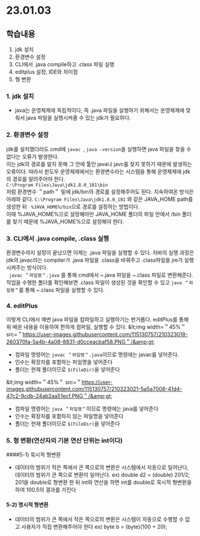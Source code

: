 # 23.01.03

## 학습내용
1. jdk 설치
2. 환경변수 설정
3. CLI에서 .java compile하고 .class 파일 실행
4. editplus 설정, IDE와 차이점
5. 형 변환


### 1. jdk 설치
- java는 운영체제에 독립적이다, 즉 .java 파일을 실행하기 위해서는 운영체제에 맞춰서 java 파일을 실행시켜줄 수 있는 jdk가 필요하다.


### 2. 환경변수 설정
jdk를 설치했더라도 cmd에 ```javac ```, ```java -version```을 실행하면 java 파일을 찾을 수 없다는 오류가 발생한다.	
이는 jdk의 경로를 알지 못해 그 안에 툴인 java나 javc를 찾지 못하기 때문에 발생하는 오류이다. 따라서 윈도우 운영체제에서는 환경변수라는 시스템을 통해 운영체제에 jdk의 경로를 알려주어야 한다.		
``` C:\Program Files\Java\jdk1.8.0_181\bin ``` 		
처럼 환경변수 ＂path＂ 밑에 jdk/bin의 경로를 설정해주어도 된다.
지속하여온 방식은 아래와 같다. 
``` C:\Program Files\Java\jdk1.8.0_181 ``` 와 같은 JAVA_HOME path를 생성한 뒤
``` %JAVA_HOME%/bin```으로 경로를 설정하는 방법이다.	 	
이때 %JAVA_HOME%으로 설정해야만 JAVA_HOME 폴더의 파일 안에서 /bin 폴더를 찾기 때문에 %JAVA_HOME%으로 설정해야 한다.


### 3. CLI에서 .java compile, .class 실행
환경변수까지 설정이 끝났으면 이제는 .java 파일을 실행할 수 있다.
자바의 실행 과정은 jdk의 javac라는 compiler가 .java 파일을 .class을 바꿔주고 .class파일을 jre가 실행시켜주는 방식이다.	
``` javac ＂파일명＂.java``` 를 통해 cmd에서 ~.java 파일을 ~.class 파일로 변환해준다.	
작업을 수행한 폴더를 확인해보면 .class 파일이 생성된 것을 확인할 수 있고 ```java ＂파일명＂```를 통해 ~.class 파일을 실행할 수 있다.


### 4. editPlus
이렇게 CLI에서 매번 java 파일을 컴파일하고 실행하기는 번거롭다.
editPlus를 통해 위 배운 내용을 이용하여 편하게 컴파일, 실행할 수 있다.
&amp;lt;img width=＂45%＂ src=＂https://user-images.githubusercontent.com/115130757/210323018-260370fa-5a4b-4a08-8831-d0cceacbaf58.PNG＂/&amp;gt;
- 컴파일 명령어는 ``` javac ＂파일명＂.java ```이므로 명령에는 javac를 넣어준다.
- 인수는 확장자를 포함하는 파일명을 넣어준다
- 폴더는 현재 폴더이므로 ```$(FileDir)```을 넣어준다
  
&amp;lt;img width=＂45%＂ src=＂https://user-images.githubusercontent.com/115130757/210323021-5a5a7008-41d4-47c2-9cdb-24ab2aa51ecf.PNG＂/&amp;gt;
- 컴파일 명령어는 ``` java ＂파일명＂ ```이므로 명령에는 java를 넣어준다
- 인수는 확장자를 포함하지 않는 파일명을 넣어준다
- 폴더는 현재 폴더이므로 ```$(FileDir)```을 넣어준다


### 5. 형 변환(연산자의 기본 연산 단위는 int이다)		
####5-1) 묵시적 형변환
- 데이터의 범위가 작은 쪽에서 큰 쪽으로의 변환은 시스템에서 자동으로 일어난다, 데이터의 범위가 큰 쪽으로 변환이 일어난다.
ex) double d2 = (double) 201/2;
201을 double로 형변환 한 뒤 int와 연산을 하면 int를 double로 묵시적 형변환을 하여 100.5의 결과를 가진다

#### 5-2) 명시적 형변환
- 데이터의 범위가 큰 쪽에서 작은 쪽으로의 변환은 시스템이 자동으로 수행할 수 없고 사용자가 직접 변환해주어야 한다
ex) byte b = (byte)(100 + 20);

